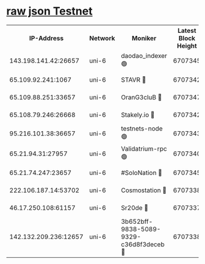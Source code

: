 [raw json Testnet](https://rpc-check.junot.stavr.tech/junot/rpc-junot-result.json)
=


<table><tr><th>IP-Address</th><th>Network</th><th>Moniker</th><th>Latest Block Height</th><th>Earliest Block Height</th><th>Catching Up</th><th>Tx Index</th><th>Voting Power</th><th>Scan Time</th></tr><tr><td>143.198.141.42:26657</td><td>uni-6</td><td>daodao_indexer 🟢</td><td>6707345</td><td>1</td><td>False</td><td>off</td><td>0</td><td>2024-01-04T00:27:44.628904356UTC</td></tr><tr><td>65.109.92.241:1067</td><td>uni-6</td><td>STAVR 🔴</td><td>6707342</td><td>1138541</td><td>False</td><td>on</td><td>6042</td><td>2024-01-04T00:27:34.282198526UTC</td></tr><tr><td>65.109.88.251:33657</td><td>uni-6</td><td>OranG3cluB 🔴</td><td>6707347</td><td>1138541</td><td>False</td><td>on</td><td>11</td><td>2024-01-04T00:27:49.056095570UTC</td></tr><tr><td>65.108.79.246:26668</td><td>uni-6</td><td>Stakely.io 🔴</td><td>6707342</td><td>1570872</td><td>False</td><td>on</td><td>1358933</td><td>2024-01-04T00:27:34.633391055UTC</td></tr><tr><td>95.216.101.38:36657</td><td>uni-6</td><td>testnets-node 🟢</td><td>6707343</td><td>1615130</td><td>False</td><td>on</td><td>0</td><td>2024-01-04T00:27:37.162311328UTC</td></tr><tr><td>65.21.94.31:27957</td><td>uni-6</td><td>Validatrium-rpc 🟢</td><td>6707340</td><td>2943363</td><td>False</td><td>on</td><td>0</td><td>2024-01-04T00:27:29.812604286UTC</td></tr><tr><td>65.21.74.247:23657</td><td>uni-6</td><td>#SoloNation 🔴</td><td>6707345</td><td>5208001</td><td>False</td><td>on</td><td>112</td><td>2024-01-04T00:27:43.677042496UTC</td></tr><tr><td>222.106.187.14:53702</td><td>uni-6</td><td>Cosmostation 🔴</td><td>6707338</td><td>5344501</td><td>False</td><td>on</td><td>110003</td><td>2024-01-04T00:27:27.341233235UTC</td></tr><tr><td>46.17.250.108:61157</td><td>uni-6</td><td>Sr20de 🔴</td><td>6707337</td><td>6419777</td><td>False</td><td>on</td><td>28</td><td>2024-01-04T00:27:21.578065810UTC</td></tr><tr><td>142.132.209.236:12657</td><td>uni-6</td><td>3b652bff-9838-5089-9329-c36d8f3deceb 🔴</td><td>6707338</td><td>6691280</td><td>False</td><td>on</td><td>157563</td><td>2024-01-04T00:27:26.008093738UTC</td></tr></table>